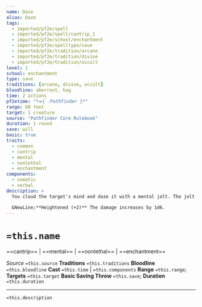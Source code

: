 ```yaml
---
name: Daze
alias: Daze
tags:
  - imported/pf2e/spell
  - imported/pf2e/spell/cantrip_1
  - imported/pf2e/school/enchantment
  - imported/pf2e/spelltype/save
  - imported/pf2e/tradition/arcane
  - imported/pf2e/tradition/divine
  - imported/pf2e/tradition/occult
level: 1
school: enchantment
type: save
traditions: [arcane, divine, occult]
bloodline: aberrant, hag
time: 2 actions
pf2etime: "*⬺{ .Pathfinder }*"
range: 60 feet
target: 1 creature
source: "Pathfinder Core Rulebook"
duration: 1 round
save: will
basic: true
traits:
  - common
  - cantrip
  - mental
  - nonlethal
  - enchantment
components:
  - somatic
  - verbal
description: >
  You cloud the target's mind and daze it with a mental jolt. The jolt deals mental damage equal to your spellcasting ability modifier; the target must attempt a basic Will save. If the target critically fails the save, it is also [[Stunned]] 1.

  &NewLine;**Heightened (+2)** The damage increases by 1d6.
---
```

# `=this.name`
==cantrip== | ==mental== | ==nonlethal== | ==enchantment==

*Source* `=this.source`
**Traditions** `=this.traditions`
**Bloodline** `=this.bloodline`
**Cast** `=this.time` | `=this.components`
**Range** `=this.range`; **Targets** `=this.target`
**Basic Saving Throw** `=this.save`; **Duration** `=this.duration`

***
`=this.description`